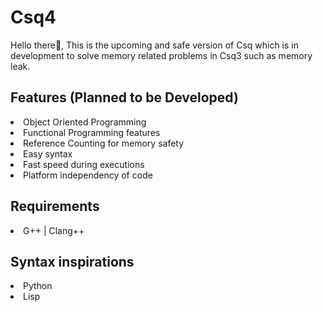# Csq4
Hello there👋,
This is the upcoming and safe version of Csq which is in development to solve memory related problems in Csq3 such as memory leak.

## Features (Planned to be Developed)
<li>Object Oriented Programming </li>
<li>Functional Programming features</li>
<li>Reference Counting for memory safety</li>
<li>Easy syntax</li>
<li>Fast speed during executions</li>
<li>Platform independency of code</li>

## Requirements
<li>G++ | Clang++</li>

## Syntax inspirations
<li>Python</li>
<li>Lisp</li>
